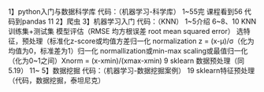 1】python入门与数据科学库
代码：（机器学习-科学库）
1~55完
课程看到56
代码到pandas 11
2】爬虫
3】机器学习入门
代码：（KNN）
1~5介绍
6~8、10 KNN
训练集+测试集
模型评估（RMSE 均方根误差 root mean squared error）
选特征，预处理（标准化z-score或均值方差归一化  normalization z = (x-μ)/σ（化为均值为0，标准差为1）归一化 normallization或min-max scaling或最值归一化（化为0~1之间）Xnorm = (x-xmin)/(xmax-xmin)
9 sklearn 数据预处理（同5.19）
11~
5】数据挖掘
代码：（机器学习-数据挖掘案例）
19 sklearn特征预处理（代码，数据挖掘，泰坦尼克）
